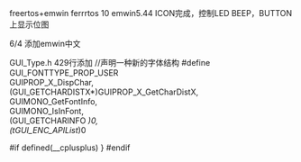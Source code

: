 freertos+emwin
ferrrtos 10
emwin5.44
 ICON完成，控制LED BEEP，BUTTON上显示位图
 
 
6/4 添加emwin中文

GUI_Type.h  429行添加
//声明一种新的字体结构
#define GUI_FONTTYPE_PROP_USER      \
  GUIPROP_X_DispChar,             	\
  (GUI_GETCHARDISTX*)GUIPROP_X_GetCharDistX,         	\
  GUIMONO_GetFontInfo,          	\
  GUIMONO_IsInFont,             	\
  (GUI_GETCHARINFO *)0,         	\
  (tGUI_ENC_APIList*)0  
  
#if defined(__cplusplus)
  }
#endif
